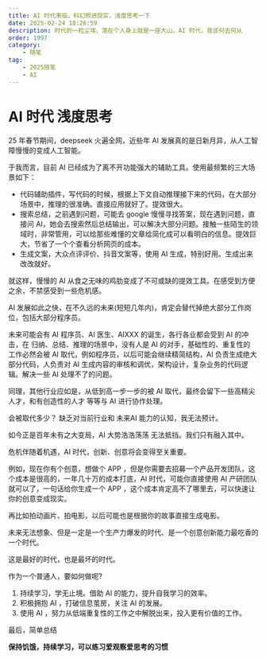 ```yaml
---
title: AI 时代来临，科幻照进现实，浅度思考一下
date: 2025-02-24 18:26:59
description: 时代的一粒尘埃，落在个人身上就是一座大山，AI 时代，我该何去何从
order: 1997
category:
    - 随笔
tag: 
    - 2025随笔
    - AI
---
```


# AI 时代 浅度思考

25 年春节期间，deepseek 火遍全网，近些年 AI 发展真的是日新月异，从人工智障慢慢的变成人工智能。

于我而言，目前 AI 已经成为了离不开功能强大的辅助工具。使用最频繁的三大场景如下：

* 代码辅助插件，写代码的时候，根据上下文自动推理接下来的代码，在大部分场景中，推理的很准确。直接应用就好了。提效很大。
* 搜索总结，之前遇到问题，可能去 google 慢慢寻找答案，现在遇到问题，直接问 AI，她会去搜索然后总结输出，可以解决大部分问题。接触一些陌生的领域时，非常管用，可以给那些难懂的文章给简化成可以看明白的信息。提效巨大，节省了一个个查看分析网页的成本。
* 生成文案，大众点评评价、抖音文案等，使用 AI 生成，特别好用。生成出来改改就好。

就这样，慢慢的 AI 从食之无味的鸡肋变成了不可或缺的提效工具。在感受到方便之余，不禁感受到一些危机感。

AI 发展如此之快，在不久远的未来(短短几年内)，肯定会替代掉绝大部分工作岗位，包括大部分程序员。

未来可能会有 AI 程序员、AI 医生、AIXXX 的诞生，各行各业都会受到 AI 的冲击，在 归纳、总结、推理的场景中，没有人是 AI 的对手，基础性的、重复性的 工作必然会被 AI 取代，例如程序员，以后可能会继续精简结构，AI 负责生成绝大部分代码，人负责对 AI 生成内容的审核和调优，架构设计，复杂业务的代码逻辑。解决一些 AI 处理不了的问题。

同理，其他行业应如是，从低到高一步一步的被 AI 取代，最终会留下一些高精尖人才，和有创造性的人才 等等与 AI 进行协作处理。

会被取代多少？ 缺乏对当前行业和 未来AI 能力的认知，我无法预计。

如今正是百年未有之大变局，AI 大势浩浩荡荡 无法抵挡。我们只有融入其中。

危机伴随着机遇，AI 时代，创新、创意将会变得至关重要。

例如，现在你有个创意，想做个 APP ，但是你需要去招募一个产品开发团队，这个成本是很高的，一年几十万的成本打底，AI 时代，可能你直接使用 AI 产研团队就可以了，一句话给你生成一个 APP ，这个成本肯定高不了哪里去，可以快速让你的创意变成现实。

再比如拍动画片、拍电影，以后可能也是根据你的故事直接生成电影。

未来无法想象、但是一定是一个生产力爆发的时代、是一个创意创新能力最吃香的一个时代。

这是最好的时代，也是最坏的时代。

作为一个普通人，要如何做呢?

1. 持续学习，学无止境。借助 AI 的能力，提升自我学习的效率。
2. 积极拥抱 AI ，打破信息茧房，关注 AI 的发展。
3. 使用 AI ，努力从低端重复性的工作之中解脱出来，投入更有价值的工作。

最后，简单总结

**保持饥饿，持续学习，可以练习爱观察爱思考的习惯**





